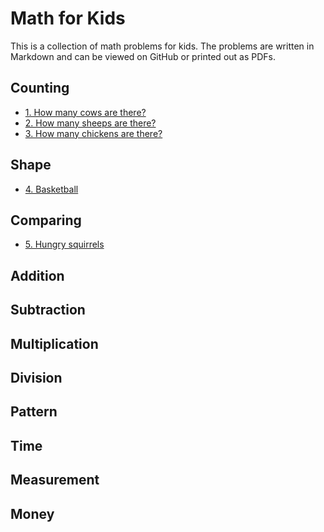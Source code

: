 # Math for Kids

This is a collection of math problems for kids. The problems are written in Markdown and can be viewed on GitHub or printed out as PDFs.

<!-- BEGIN MATH PROBLEMS -->

## Counting

* [1. How many cows are there?](problems/1)
* [2. How many sheeps are there?](problems/2)
* [3. How many chickens are there?](problems/3)
## Shape

* [4. Basketball](problems/4)
## Comparing

* [5. Hungry squirrels](problems/5)
## Addition

## Subtraction

## Multiplication

## Division

## Pattern

## Time

## Measurement

## Money


<!-- END MATH PROBLEMS -->